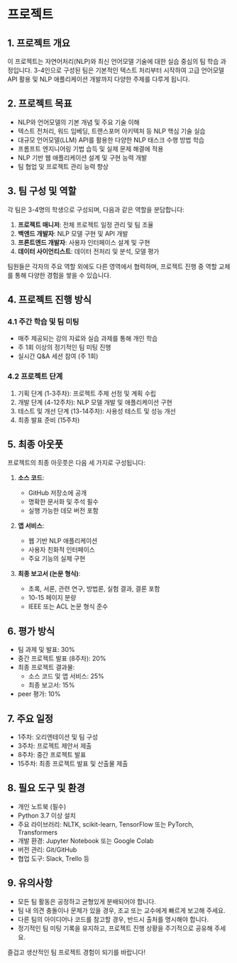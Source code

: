 # 프로젝트

## 1. 프로젝트 개요

이 프로젝트는 자연어처리(NLP)와 최신 언어모델 기술에 대한 실습 중심의 팀 학습 과정입니다. 3-4인으로 구성된 팀은 기본적인 텍스트 처리부터 시작하여 고급 언어모델 API 활용 및 NLP 애플리케이션 개발까지 다양한 주제를 다루게 됩니다.

## 2. 프로젝트 목표

- NLP와 언어모델의 기본 개념 및 주요 기술 이해
- 텍스트 전처리, 워드 임베딩, 트랜스포머 아키텍처 등 NLP 핵심 기술 실습
- 대규모 언어모델(LLM) API를 활용한 다양한 NLP 태스크 수행 방법 학습
- 프롬프트 엔지니어링 기법 습득 및 실제 문제 해결에 적용
- NLP 기반 웹 애플리케이션 설계 및 구현 능력 개발
- 팀 협업 및 프로젝트 관리 능력 향상

## 3. 팀 구성 및 역할

각 팀은 3-4명의 학생으로 구성되며, 다음과 같은 역할을 분담합니다:

1. **프로젝트 매니저**: 전체 프로젝트 일정 관리 및 팀 조율
2. **백엔드 개발자**: NLP 모델 구현 및 API 개발
3. **프론트엔드 개발자**: 사용자 인터페이스 설계 및 구현
4. **데이터 사이언티스트**: 데이터 전처리 및 분석, 모델 평가

팀원들은 각자의 주요 역할 외에도 다른 영역에서 협력하며, 프로젝트 진행 중 역할 교체를 통해 다양한 경험을 쌓을 수 있습니다.

## 4. 프로젝트 진행 방식

### 4.1 주간 학습 및 팀 미팅

- 매주 제공되는 강의 자료와 실습 과제를 통해 개인 학습
- 주 1회 이상의 정기적인 팀 미팅 진행
- 실시간 Q&A 세션 참여 (주 1회)

### 4.2 프로젝트 단계

1. 기획 단계 (1-3주차): 프로젝트 주제 선정 및 계획 수립
2. 개발 단계 (4-12주차): NLP 모델 개발 및 애플리케이션 구현
3. 테스트 및 개선 단계 (13-14주차): 사용성 테스트 및 성능 개선
4. 최종 발표 준비 (15주차)

## 5. 최종 아웃풋

프로젝트의 최종 아웃풋은 다음 세 가지로 구성됩니다:

1. **소스 코드**:

   - GitHub 저장소에 공개
   - 명확한 문서화 및 주석 필수
   - 실행 가능한 데모 버전 포함

2. **앱 서비스**:

   - 웹 기반 NLP 애플리케이션
   - 사용자 친화적 인터페이스
   - 주요 기능의 실제 구현

3. **최종 보고서 (논문 형식)**:
   - 초록, 서론, 관련 연구, 방법론, 실험 결과, 결론 포함
   - 10-15 페이지 분량
   - IEEE 또는 ACL 논문 형식 준수

## 6. 평가 방식

- 팀 과제 및 발표: 30%
- 중간 프로젝트 발표 (8주차): 20%
- 최종 프로젝트 결과물:
  - 소스 코드 및 앱 서비스: 25%
  - 최종 보고서: 15%
- peer 평가: 10%

## 7. 주요 일정

- 1주차: 오리엔테이션 및 팀 구성
- 3주차: 프로젝트 제안서 제출
- 8주차: 중간 프로젝트 발표
- 15주차: 최종 프로젝트 발표 및 산출물 제출

## 8. 필요 도구 및 환경

- 개인 노트북 (필수)
- Python 3.7 이상 설치
- 주요 라이브러리: NLTK, scikit-learn, TensorFlow 또는 PyTorch, Transformers
- 개발 환경: Jupyter Notebook 또는 Google Colab
- 버전 관리: Git/GitHub
- 협업 도구: Slack, Trello 등

## 9. 유의사항

- 모든 팀 활동은 공정하고 균형있게 분배되어야 합니다.
- 팀 내 의견 충돌이나 문제가 있을 경우, 조교 또는 교수에게 빠르게 보고해 주세요.
- 다른 팀의 아이디어나 코드를 참고할 경우, 반드시 출처를 명시해야 합니다.
- 정기적인 팀 미팅 기록을 유지하고, 프로젝트 진행 상황을 주기적으로 공유해 주세요.

즐겁고 생산적인 팀 프로젝트 경험이 되기를 바랍니다!
